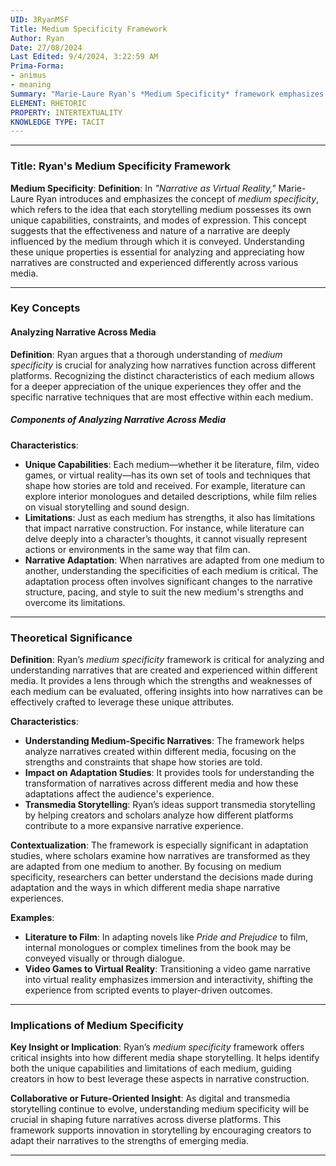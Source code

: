 ```yaml
---
UID: 3RyanMSF
Title: Medium Specificity Framework
Author: Ryan
Date: 27/08/2024
Last Edited: 9/4/2024, 3:22:59 AM
Prima-Forma:
- animus
- meaning
Summary: "Marie-Laure Ryan's *Medium Specificity* framework emphasizes that each storytelling  medium has unique capabilities and constraints that shape how narratives are constructed  and experienced. This framework is key in analyzing narrative adaptations and  transmedia storytelling, highlighting how each mediums strengths and limitations  impact the storytelling process."
ELEMENT: RHETORIC
PROPERTY: INTERTEXTUALITY
KNOWLEDGE TYPE: TACIT
---
```

---

### Title: **Ryan's Medium Specificity Framework**

**Medium Specificity**:
   **Definition**: In *"Narrative as Virtual Reality,"* Marie-Laure Ryan introduces and emphasizes the concept of *medium specificity*, which refers to the idea that each storytelling medium possesses its own unique capabilities, constraints, and modes of expression. This concept suggests that the effectiveness and nature of a narrative are deeply influenced by the medium through which it is conveyed. Understanding these unique properties is essential for analyzing and appreciating how narratives are constructed and experienced differently across various media.

---

### Key Concepts

#### Analyzing Narrative Across Media

**Definition**:
   Ryan argues that a thorough understanding of *medium specificity* is crucial for analyzing how narratives function across different platforms. Recognizing the distinct characteristics of each medium allows for a deeper appreciation of the unique experiences they offer and the specific narrative techniques that are most effective within each medium.


##### **Components of Analyzing Narrative Across Media**
**Characteristics**:
   - **Unique Capabilities**: Each medium—whether it be literature, film, video games, or virtual reality—has its own set of tools and techniques that shape how stories are told and received. For example, literature can explore interior monologues and detailed descriptions, while film relies on visual storytelling and sound design.
   - **Limitations**: Just as each medium has strengths, it also has limitations that impact narrative construction. For instance, while literature can delve deeply into a character’s thoughts, it cannot visually represent actions or environments in the same way that film can.
   - **Narrative Adaptation**: When narratives are adapted from one medium to another, understanding the specificities of each medium is critical. The adaptation process often involves significant changes to the narrative structure, pacing, and style to suit the new medium's strengths and overcome its limitations.



---

### Theoretical Significance

**Definition**:
   Ryan’s *medium specificity* framework is critical for analyzing and understanding narratives that are created and experienced within different media. It provides a lens through which the strengths and weaknesses of each medium can be evaluated, offering insights into how narratives can be effectively crafted to leverage these unique attributes.

**Characteristics**:
   - **Understanding Medium-Specific Narratives**: The framework helps analyze narratives created within different media, focusing on the strengths and constraints that shape how stories are told.
   - **Impact on Adaptation Studies**: It provides tools for understanding the transformation of narratives across different media and how these adaptations affect the audience's experience.
   - **Transmedia Storytelling**: Ryan’s ideas support transmedia storytelling by helping creators and scholars analyze how different platforms contribute to a more expansive narrative experience.

**Contextualization**:
   The framework is especially significant in adaptation studies, where scholars examine how narratives are transformed as they are adapted from one medium to another. By focusing on medium specificity, researchers can better understand the decisions made during adaptation and the ways in which different media shape narrative experiences.

**Examples**:
   - **Literature to Film**: In adapting novels like *Pride and Prejudice* to film, internal monologues or complex timelines from the book may be conveyed visually or through dialogue.
   - **Video Games to Virtual Reality**: Transitioning a video game narrative into virtual reality emphasizes immersion and interactivity, shifting the experience from scripted events to player-driven outcomes.

---

### Implications of Medium Specificity

**Key Insight or Implication**:
   Ryan’s *medium specificity* framework offers critical insights into how different media shape storytelling. It helps identify both the unique capabilities and limitations of each medium, guiding creators in how to best leverage these aspects in narrative construction.

**Collaborative or Future-Oriented Insight**:
   As digital and transmedia storytelling continue to evolve, understanding medium specificity will be crucial in shaping future narratives across diverse platforms. This framework supports innovation in storytelling by encouraging creators to adapt their narratives to the strengths of emerging media.

---
